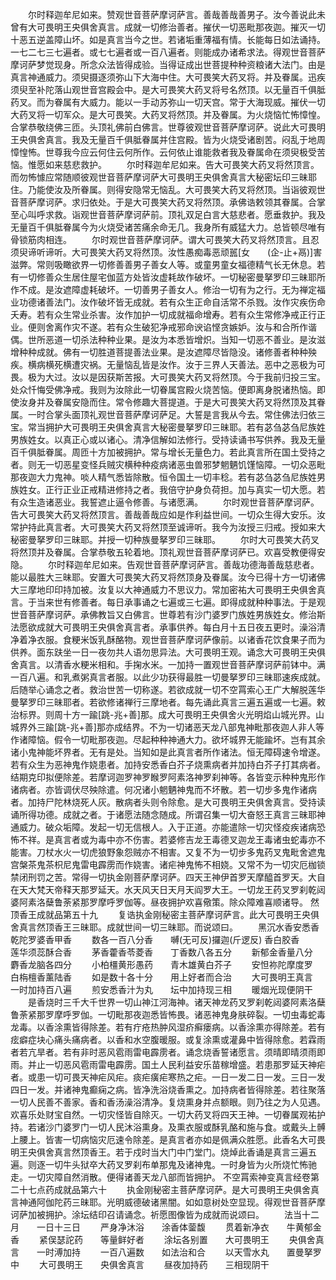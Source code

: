 <!-- { "loadSidebar": true } -->
　　尔时释迦牟尼如来。赞观世音菩萨摩诃萨言。善哉善哉善男子。汝今善说此未曾有大可畏明王央俱舍真言。成就一切修治善者。摧伏一切恶毗那夜迦。摧灭一切十恶五逆盖障山坏。如是真言当今之世。若诸垢重薄福有情。长能每日如法诵持。一七二七三七遍者。或七七遍者或一百八遍者。则能成办诸希求法。得观世音菩萨摩诃萨梦觉现身。所念众法皆得成验。当得证成出世菩提种种资粮诸大法门。由是真言神通威力。须臾摄逐须弥山下大海中住。大可畏笑大药叉将。并及眷属。迅疾须臾至补陀落山观世音宫殿会中。是大可畏笑大药叉将号名然顶。以无量百千俱胝药叉。而为眷属有大威力。能以一手动苏弥山一切天宫。常于大海现威。摧伏一切大药叉将一切军众。是大可畏笑。大药叉将然顶。并及眷属。为火烧恼忙怖慞惶。合掌恭敬绕佛三匝。头顶礼佛前白佛言。世尊彼观世音菩萨摩诃萨。说此大可畏明王央俱舍真言。我及无量百千俱胝眷属并住宫殿。皆为火烧受诸剧苦。闷乱于地周慞惶怖。世尊我今应云何住云何所作。云何依止谁能救者我及眷属命在须臾极受苦恼。惟愿如来慈悲救护。
　　尔时释迦牟尼如来。告大可畏笑大药叉将然顶言。而勿怖懅应常随顺彼观世音菩萨摩诃萨大可畏明王央俱舍真言大秘密坛印三昧耶住。乃能使汝及所眷属。则得安隐常无恼乱。大可畏笑大药叉将然顶。当诣彼观世音菩萨摩诃萨。求归依处。于是大可畏笑大药叉将然顶。承佛诰敕领其眷属。合掌至心叫呼求救。诣观世音菩萨摩诃萨前。顶礼双足白言大慈悲者。愿垂救护。我及无量百千俱胝眷属今为火烧受诸苦痛余命无几。我身所有威猛大力。总皆顿尽唯有骨锁筋肉相连。
　　尔时观世音菩萨摩诃萨。谓大可畏笑大药叉将然顶言。且忍须臾谛听谛听。大可畏笑大药叉将然顶。汝性愚痴毒恶顽嚚[女　　(企-止+鬲)]害滋弊。常则吸瞰欲界一切修善善男子善女人等。或童男童女福德精气长无休息。若有一切修善众生居住屋宅伽蓝方处皆汝虚耗故作破坏。一切秘密曼拏罗印三昧耶所作不成。是汝遮障虚耗破坏。一切善男子善女人。修治一切有为之行。无为禅定福业功德诸善法门。汝作破坏皆无成就。若有众生正命自活常不杀戮。汝作灾疾伤命夭寿。若有众生常业杀害。汝作加护一切成就福命增寿。若有众生常修净戒正行正业。便则舍离作灾不遂。若有众生破犯净戒邪命谀谄悭贪嫉妒。汝与和合所作谐偶。世所恶道一切杀法种种业果。是汝为本悉皆增炽。当知一切恶不善业。是汝滋增种种成就。佛有一切胜道菩提善法业果。是汝遮障尽皆隐没。诸修善者种种殃疾。横病横死横遭灾祸。无量恼乱皆是汝作。汝于三界人天善法。恶中之恶极为可畏。极为大过。汝以是因获斯苦报。大可畏笑大药叉将然顶。今于我前归投三宝。处众忏悔受佛净戒。我则为汝除此一切眷属宫殿火烧苦恼。便即离身脱诸热恼。即使汝身并及眷属安隐而住。常令修趣大菩提道。于是大可畏笑大药叉将然顶及其眷属。一时合掌头面顶礼观世音菩萨摩诃萨足。大誓是言我从今去。常住佛法归依三宝。常当拥护大可畏明王央俱舍真言大秘密曼拏罗印三昧耶。若有苾刍苾刍尼族姓男族姓女。以真正心或以诸心。清净信解如法修行。受持读诵书写供养。我及无量百千俱胝眷属。周匝十方加被拥护。常与增长无量色力。若此真言所在国土受持之者。则无一切恶星变怪兵贼灾横种种疫病诸恶虫兽邪梦魍魉饥馑恼障。一切众恶毗那夜迦大力鬼神。啖人精气悉皆除散。恒令国土一切丰稔。若有苾刍苾刍尼族姓男族姓女。正行正业正戒精进修持之者。我倍守护身负荷担。加与真实一切大愿。若有众生造诸恶业。我誓遮止逼令修善。与诸愿满。
　　尔时观世音菩萨摩诃萨。告大可畏笑大药叉将然顶言。善哉善哉应如是作利益世间。一切众生得大安乐。汝常护持此真言者。大可畏笑大药叉将然顶至诚谛听。我今为汝授三归戒。授如来大秘密曼拏罗印三昧耶。并授一切种族曼拏罗印三昧耶。
　　尔时大可畏笑大药叉将然顶并及眷属。合掌恭敬五轮着地。顶礼观世音菩萨摩诃萨已。欢喜受教便得安隐。
　　尔时释迦牟尼如来。告观世音菩萨摩诃萨言。善哉功德海善哉慈悲者。能以最胜大三昧耶。安置大可畏笑大药叉将然顶身及眷属。汝今已得十方一切诸佛大三摩地印印持加被。汝复以大神通威力不思议力。常加密祐大可畏明王央俱舍真言。于当来世有修善者。每日承事诵之七遍或三七遍。即得成就种种事法。于是观世音菩萨摩诃萨。承佛教旨又白佛言。世尊若有沙门婆罗门族姓男族姓女。修治斯法愿欲成就大可畏明王央俱舍真言者。承事供养。每白月十五日夜五更时。澡浴清净着净衣服。食粳米饭乳酥酪物。观世音菩萨摩诃萨像前。以诸香花饮食果子而为供养。面东趺坐一日一夜勿共人语勿思异法。大可畏明王观。诵念大可畏明王央俱舍真言。以清香水粳米相和。手掬水米。一加持一置观世音菩萨摩诃萨前钵中。满一百八遍。和乳煮粥真言者服。以此少功获得最胜一切曼拏罗印三昧耶速疾成就。后随举心诵念之者。救治世苦一切称遂。若欲成就一切不空罥索心王广大解脱莲华曼拏罗印三昧耶者。若欲修诸禅行三摩地者。每先诵此真言三遍五遍或一七遍。敕治标界。则周十方一踰[跳-兆+善]那。成大可畏明王央俱舍火光明焰山城光界。山城界外三踰[跳-兆+善]那亦成结界。不为一切诸恶天龙八部鬼神毗那夜迦人非人等作诸障恼。假令一切毗那夜迦。尽起种种神通大力。欲坏城界无能踰坏。岂有其余诸小鬼神能坏界者。无有是处。当知如是此真言者所作诸法。恒无障碍速令增遂。若有众生为恶神鬼作娆患者。加持安悉香白芥子烧熏病者并加持白芥子打其病者。结期克印拟便除差。若摩诃迦罗神罗睺罗阿素洛神罗刹神等。各皆变示种种鬼形作诸病者。亦皆调伏尽殃除遣。何况诸小魍魉神鬼而不坏散。若一切步多鬼作诸病者。加持尸陀林烧死人灰。散病者头则令除愈。是大可畏明王央俱舍真言。受持读诵所得功德。成就之者。于诸愿法随念随成。所谓召集一切大奋怒王真言三昧耶神通威力。破众垢障。发起一切无信根人。入于正道。亦能遣除一切灾怪疫疾诸病恐怖不祥。是真言者或为毒中亦不伤害。若婆修吉龙王毒德叉迦龙王毒诸虫蛇毒亦不能害。刀杖水火一切虎狼野象怨贼亦不相害。又复不为一切步多鬼药叉鬼毗舍遮鬼宫槃茶鬼茶枳尼鬼雷电霹雳而作娆害。诸疟神鬼怖不相娆。又常不为一切灾厄枷锁禁闭刑罚之苦。常得一切执金刚菩萨摩诃萨。四天王神伊首罗天摩醯首罗天。大自在天大梵天帝释天那罗延天。水天风天日天月天阎罗大王。一切龙王药叉罗刹乾闼婆阿素洛蘖鲁荼紧那罗摩呼罗伽等。昼夜拥护欢喜儆策。除众障难喜顺诸导。
然顶香王成就品第五十九
　　复诰执金刚秘密主菩萨摩诃萨言。此大可畏明王央俱舍真言然顶香王三昧耶。成就世间一切三昧耶。而说颂曰。
　　黑沉水香安悉香　　乾陀罗婆香甲香
　　数各一百八分香　　嚩(无可反)攞迦(斤逻反)
香白胶香　　莲华须蕊酥合香
　　茅香藿香苓菱香　　丁香数八各五分
　　新郁金香量八分　　麝香龙脑各四分
　　小柏橿黄形愚药　　青木雄黄白芥子
　　安怛祢陀摩度罗　　白栴檀香薰陆香
　　如是数十各十分　　用上好者而合治
　　大可畏明王真言　　一时加持百八遍
　　煎安悉香汁为丸　　坛中加持现三相
　　暖烟光现便阴干
　　是香烧时三千大千世界一切山神江河海神。诸天神龙药叉罗刹乾闼婆阿素洛蘖鲁荼紧那罗摩呼罗伽。一切毗那夜迦悉皆怖畏。诸恶神鬼身肤碎裂。一切虫毒蛇毒龙毒。以香涂熏皆得除差。若有疔疮热肿风湿疥癣瘘病。以香涂熏亦得除差。若有痃癖症块心痛头痛病者。以香和水空腹暖服。或复涂熏或灌鼻中皆得除愈。若霖雨者若亢旱者。若有非时恶风雹雨雷电霹雳者。诵念烧香誓诸愿言。须晴即晴须雨即雨。并止一切恶风雹雨雷电霹雳。国土人民利益安乐苗稼增盛。若患那罗延天神疟者。或患一切可畏天神疟风疟。痰疟癀疟寒热之疟。一日一发二日一发。三日一发四日一发。并诸神鬼癫痫之病。皆净洗浴烧香熏之。加持病者皆得除差。若往聚落一切人民善不善家。香和香汤澡浴清净。复烧熏身并点额眼。则乃往之为人见遇。欢喜乐处财宝自然。一切灾怪皆自除灭。一切大药叉将四天王神。一切眷属观祐护持。若诸沙门婆罗门一切人民沐浴熏身。及熏衣服或酥乳酪和施与食。或戴头上髆上腰上。皆害一切病恼灾厄速令除差。是真言者亦如是佩满众胜愿。此香名大可畏明王央俱舍真言然顶香王。若于戍时当大门中门堂门。烧焯此香诵是真言三遍五遍。则逐一切牛头狱卒大药叉罗刹布单那鬼及诸神鬼。一时身皆为火所烧忙怖驰走。一切灾障自然消散。便得诸善天龙八部而皆拥护。
不空罥索神变真言经卷第二十七点药成就品第六十
　　执金刚秘密主菩萨摩诃萨。是大可畏明王央俱舍真言神通阿伽陀药三昧耶。光明威德破诸黑闇。如如意树处空显现。得观世音菩萨摩诃萨加被拥护。涂坛结印召请诵念。祈愿图像皆为成就而说颂曰。
　　法当十二月　　一日十三日
　　严身净沐浴　　涂香体蓥馥
　　贯着新净衣　　牛黄郁金香
　　紧俣瑟詑药　　等量鲜好者
　　涂坛各别置　　大可畏明王
　　央俱舍真言　　一时溥加持
　　一百八遍数　　如法治和合
　　以天雪水丸　　置曼拏罗中
　　大可畏明王　　央俱舍真言
　　昼夜加持药　　三相现阴干
